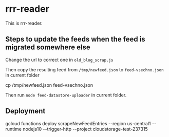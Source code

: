 rrr-reader
==============

This is rrr-reader.

## Steps to update the feeds when the feed is migrated somewhere else

Change the url to correct one in `old_blog_scrap.js`

Then copy the resulting feed from `/tmp/newfeed.json` to `feed-vsechno.json` in current folder 

  cp /tmp/newfeed.json feed-vsechno.json

Then run `node feed-datastore-uploader` in current folder.

## Deployment

  gcloud functions deploy scrapeNewFeedEntries --region us-central1 --runtime nodejs10 --trigger-http --project cloudstorage-test-237315





